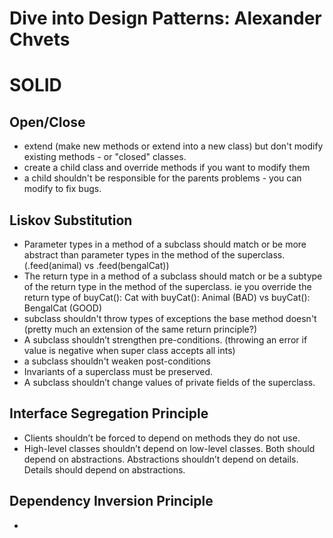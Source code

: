 # Dive into Design Patterns: Alexander Chvets

# SOLID

## Open/Close

- extend (make new methods or extend into a new class) but don't modify existing methods - or "closed" classes.
- create a child class and override methods if you want to modify them
- a child shouldn't be responsible for the parents problems - you can modify to fix bugs.

## Liskov Substitution
- Parameter types in a method of a subclass should match or
  be more abstract than parameter types in the method of the
  superclass. (.feed(animal) vs .feed(bengalCat))
- The return type in a method of a subclass should match or be
  a subtype of the return type in the method of the superclass.
  ie you override the return type of buyCat(): Cat with buyCat(): Animal (BAD) vs buyCat(): BengalCat (GOOD)
- subclass shouldn't throw types of exceptions the base method doesn't (pretty much an extension of the same return principle?)
- A subclass shouldn’t strengthen pre-conditions. (throwing an error if value is negative when super class accepts all ints)
- a subclass shouldn't weaken post-conditions
- Invariants of a superclass must be preserved.
- A subclass shouldn’t change values of private fields of the
superclass.

## Interface Segregation Principle
- Clients shouldn’t be forced to depend on methods they
do not use.
- High-level classes shouldn’t depend on low-level classes. Both should depend on abstractions. Abstractions
shouldn’t depend on details. Details should depend on
abstractions.

## Dependency Inversion Principle
- 